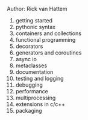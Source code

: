 Author: Rick van Hattem

1. getting started
2. pythonic syntax
3. containers and collections
4. functional programming
5. decorators
6. generators and coroutines
7. async io
8. metaclasses
9. documentation
10. testing and logging
11. debugging
12. performance
13. multiprocessing
14. extensions in c/c++
15. packaging
